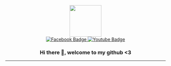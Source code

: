 <div id="header" align="center">
  <img src="https://media.giphy.com/media/M9gbBd9nbDrOTu1Mqx/giphy.gif" width="100"/>
  <div id="badges">
    <a href="https://www.facebook.com/thong.bachvanxuan/">
      <img src="https://img.shields.io/badge/Facebook-2f468a?style=for-the-badge&logo=facebook&logoColor=white" alt="Facebook Badge"/>
    </a>
    <a href="https://www.youtube.com/channel/UCvfX9o8mIazq2jnHP9dMqeg">
      <img src="https://img.shields.io/badge/Linkedin-blue?style=for-the-badge&logo=youtube&logoColor=white" alt="Youtube Badge"/>
    </a>
    
  </div>
  <img src="https://komarev.com/ghpvc/?username=ducluongtran9121&style=flat-square&color=blue" alt=""/>

  ### Hi there 👋, welcome to my github <3 
</div>

---
